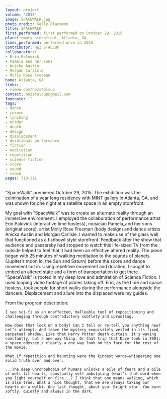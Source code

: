 ```yaml
---
layout: project
volume: '2015'
image: SPACEWALK.jpg
photo_credit: Kelly Blackmon
title: SPACEWALK
first_performed: first performed on October 29, 2015
place: empty storefront, Atlanta, GA
times_performed: performed once in 2015
contributor: HEZ STALCUP
collaborators:
- Erin Palovick
- Pamela and her sons
- Anicka Austin
- Morgan Carlisle
- Molly Rose Freeman
home: Atlanta, GA
links:
- vimeo.com/hezstalcup
contact: hezstalcup@gmail.com
footnote: ''
tags:
- dance
- corpse
- lynching
- murder
- death
- design
- displacement
- durational performance
- fiction
- meditation
- repetition
- science fiction
- score
- sound
- video
pages: 310-311
---
```


“SpaceWalk” premiered October 29, 2015. The exhibition was the culmination of a year long residency with MINT gallery in Atlanta, GA, and was shown for one night at a satellite space in an empty storefront.

My goal with “SpaceWalk” was to create an alternate reality through an immersive environment. I employed the collaboration of performance artist Erin Palovick (interactive time hostess), musician Pamela_and her sons (original score), artist Molly Rose Freeman (body design) and dance artists Anicka Austin and Morgan Carlisle. I wanted to make use of the glass wall that functioned as a fishbowl style storefront. Feedback after the show that audience and passersby had stopped to watch this life-sized TV from the outside helped to feel that it had been an effective altered reality. The piece began with 25 minutes of walking meditation to the sounds of planets (Jupiter’s moon Io, the Sun and Saturn) before the score and dance movement cut in. Using repetitive movement and duration, I sought to embed an altered state and a form of transportation to get there. “SpaceWalk” is rooted in my deep love and admiration of Science Fiction. I used looping video footage of planes taking off. Erin, as the time and space hostess, took people for short walks during the performance alongside the dancers. Displacement and allure into the displaced were my guides.

From the program description:

	I see sci-fi as an unaffected, malleable tool of repositioning and challenging through contradictory subtlety and uprooting.

	How does that look on a body? Can I tell or re-tell you anything new? Let’s attempt. And leave the mystery exquisitely veiled in its fixed perpetual shadow. Like that Harry Potter death curtain. It’s waving constantly, but a one way thing. Or that trip that Dave took in 2001: a space odyssey / clearly a one way look on his face for the rest of the movie.

	What if repetition and haunting were the kindest words—whispering one solid truth over and over.

	...The deep Chronophobia of humans unlocks a pile of fears and a pile of well lit hearts, constantly self ambulating (what’s that word when you light yourself on fire...? I think that one means walking, which is also true. What a nice thought, that we are always taking our hearts on a walk). One last thought, about you: Bright star. You burn softly, quietly and always in the dark.
